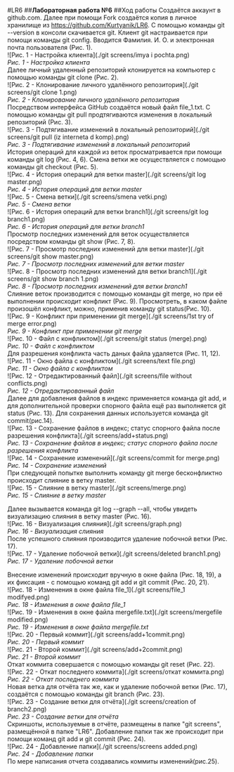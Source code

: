 #LR6
##**Лабораторная работа №6**
##Ход работы
Создаётся аккаунт в github.com. Далее при помощи Fork создаётся копия в личное хранилище из https://github.com/Kurtyanik/LR6. С помощью команды git --version в консоли скачивается git. Клиент git настраивается при помощи команды git config. Вводится Фамилия. И. О. и электронная почта пользователя (Рис. 1).<br>
![Рис. 1 - Настройка клиента](./git screens/imya i pochta.png)<br>
*Рис. 1 - Настройка клиента*<br>
Далее личный удаленный репозиторий клонируется на компьютер с помощью команды git clone (Рис. 2).<br>
![Рис. 2 - Клонирование личного удалённого репозитория](./git screens/git clone 1.png)<br>
*Рис. 2 - Клонирование личного удалённого репозитория*<br>
Посредством интерфейса GitHub создаётся новый файл file_1.txt. С помощью команды git pull продтягиваются изменения в локальный репозиторий (Рис. 3).<br>
![Рис. 3 - Подтягивание изменений в локальный репозиторий](./git screens/git pull (iz interneta d komp).png)<br>
*Рис. 3 - Подтягивание изменений в локальный репозиторий*<br>
История операций для каждой из веток просматривается при помощи команды git log (Рис. 4, 6). Смена ветки же осуществляется с помощью команды git checkout (Рис. 5).<br>
![Рис. 4 - История операций для ветки master](./git screens/git log master.png)<br>
*Рис. 4 - История операций для ветки master*<br>
![Рис. 5 - Смена ветки](./git screens/smena vetki.png)<br>
*Рис. 5 - Смена ветки*<br>
![Рис. 6 - История операций для ветки branch1](./git screens/git log branch1.png)<br>
*Рис. 6 - История операций для ветки branch1*<br>
Просмотр последних изменений для веток осуществляется посредством команды git show (Рис. 7, 8).<br>
![Рис. 7 - Просмотр последних изменений для ветки master](./git screens/git show master.png)<br>
*Рис. 7 - Просмотр последних изменений для ветки master*<br>
![Рис. 8 - Просмотр последних изменений для ветки branch1](./git screens/git show branch 1.png)<br>
*Рис. 8 - Просмотр последних изменений для ветки branch1*<br>
Слияние веток производится с помощью команды git merge, но при её выполнении происходит конфликт (Рис. 9). Просмотреть, в каком файле произошёл конфликт, можно, применив команду git status(Рис. 10). <br>
![Рис. 9 - Конфликт при применении git merge](./git screens/1st try of merge error.png)<br>
*Рис. 9 - Конфликт при применении git merge*<br>
![Рис. 10 - Файл с конфликтом](./git screens/git status (merge).png)<br>
*Рис. 10 - Файл с конфликтом*<br>
Для разрешения конфликта часть даных файла удаляется (Рис. 11, 12). <br>
![Рис. 11 - Окно файла с конфликтом](./git screens/text file.png)<br>
*Рис. 11 - Окно файла с конфликтом*<br>
![Рис. 12 - Отредактированный файл](./git screens/file without conflicts.png)<br>
*Рис. 12 - Отредактированный файл*<br>
Далее для добавления файлов в индекс применяется команда git add, и для дополнительной проверки спорного файла ещё раз выполняется git status (Рис. 13). Для сохранения данных используется команда git commit(рис.14).<br>
![Рис. 13 - Сохранение файлов в индекс; статус спорного файла после разрешения конфликта](./git screens/add+status.png)<br>
*Рис. 13 - Сохранение файлов в индекс; статус спорного файла после разрешения конфликта*<br>
![Рис. 14 - Сохранение изменений](./git screens/commit for merge.png)<br>
*Рис. 14 - Сохранение изменений*<br>
При следующей попытке выполнить команду git merge бесконфликтно происходит слияние в ветку master.<br>
![Рис. 15 - Слияние в ветку master](./git screens/merge.png)<br>
*Рис. 15 - Слияние в ветку master*<br>

Далее вызывается команда git log --graph --all, чтобы увидеть визуализацию слияния в ветку master (Рис. 16).<br>
![Рис. 16 - Визуализация слияния](./git screens/graph.png)<br>
*Рис. 16 - Визуализация слияния*<br>
После успешного слияния производится удаление побочной ветки (Рис. 17).<br>
![Рис. 17 - Удаление побочной ветки](./git screens/deleted branch1.png)<br>
*Рис. 17 - Удаление побочной ветки*<br> 

Внесение изменений происходит вручную в окне файла (Рис. 18, 19), а их фиксация - с помощью команд git add и git commit (Рис. 20, 21).<br>
![Рис. 18 - Изменения в окне файла file_1](./git screens/file_1 modifyed.png)<br>
*Рис. 18 - Изменения в окне файла file_1*<br>
![Рис. 19 - Изменения в окне файла mergefile.txt](./git screens/mergefile modified.png)<br>
*Рис. 19 - Изменения в окне файла mergefile.txt*<br>
![Рис. 20 - Первый коммит](./git screens/add+1commit.png)<br>
*Рис. 20 - Первый коммит*<br>
![Рис. 21 - Второй коммит](./git screens/add+2commit.png)<br>
*Рис. 21 - Второй коммит*<br>
Откат коммита совершается с помощью команды git reset (Рис. 22).<br>
![Рис. 22 - Откат последнего коммита](./git screens/откат коммита.png)<br>
*Рис. 22 - Откат последнего коммита*<br>
Новая ветка для отчёта так же, как и удаление побочной ветки (Рис. 17), создаётся с помощью команды git branch (Рис. 23).<br>
![Рис. 23 - Создание ветки для отчёта](./git screens/creation of branch2.png)<br>
*Рис. 23 - Создание ветки для отчёта*<br>
Скриншоты, используемые в отчёте, размещены в папке "git screens", размещённой в папке "LR6". Добавление папки так же происходит при помощи команд git add и git commit (Рис. 24).<br>
![Рис. 24 - Добавление папки](./git screens/screens added.png)<br>
*Рис. 24 - Добавление папки*<br>
По мере написания отчета создавались коммиты изменений(рис.25).<br>
